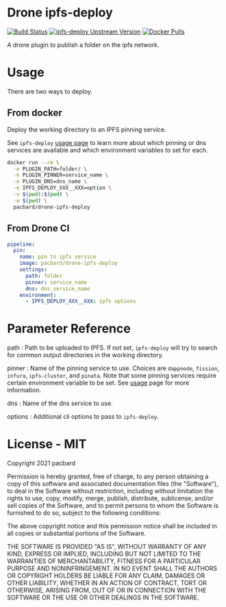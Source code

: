 # Drone ipfs-deploy

[![Build Status](https://img.shields.io/drone/build/pacbard/drone-ipfs-deploy?logo=drone&server=https%3A%2F%2Fdrone.ebardelli.com)](https://drone.ebardelli.com/pacbard/drone-ipfs-deploy/)
[![ipfs-deploy Upstream Version](https://img.shields.io/github/v/tag/pacbard/drone-ipfs-deploy?label=ipfs-deploy%20version&logo=github)](https://github.com/pacbard/drone-ipfs-deploy/tags)
[![Docker Pulls](https://img.shields.io/docker/pulls/pacbard/drone-ipfs-deploy?logo=docker)](https://hub.docker.com/repository/docker/pacbard/drone-ipfs-deploy)

A drone plugin to publish a folder on the ipfs network.

# Usage

There are two ways to deploy.

## From docker

Deploy the working directory to an IPFS pinning service.

See `ipfs-deploy` [usage page](https://github.com/ipfs-shipyard/ipfs-deploy/blob/master/md/usage.md) to learn more about 
which pinning or dns services are available and which environment variables to set for each.

```bash
docker run --rm \
  -e PLUGIN_PATH=folder/ \
  -e PLUGIN_PINNER=service_name \
  -e PLUGIN_DNS=dns_name \
  -e IPFS_DEPLOY_XXX__XXX=option \
  -v $(pwd):$(pwd) \
  -w $(pwd) \
  pacbard/drone-ipfs-deploy
```

## From Drone CI

```yaml
pipeline:
  pin:
    name: pin to ipfs service
    image: pacbard/drone-ipfs-deploy
    settings:
      path: folder
      pinner: service_name
      dns: dns_service_name
    environment:
      - IPFS_DEPLOY_XXX__XXX: ipfs options
```

# Parameter Reference

path
: Path to be uploaded to IPFS. If not set, `ipfs-deploy` will try to search for common output directories in the working directory.

pinner
: Name of the pinning service to use. Choices are `dappnode`, `fission`, `infura`, `ipfs-cluster`, and `pinata`. Note that some pinning services require certain environment variable to be set. See [usage](https://github.com/ipfs-shipyard/ipfs-deploy/blob/master/md/usage.md) page for more information.

dns
: Name of the dns service to use.

options
: Additional cli options to pass to `ipfs-deploy`.

# License - MIT

Copyright 2021 pacbard

Permission is hereby granted, free of charge, to any person obtaining a copy of this software and associated documentation files (the "Software"), to deal in the Software without restriction, including without limitation the rights to use, copy, modify, merge, publish, distribute, sublicense, and/or sell copies of the Software, and to permit persons to whom the Software is furnished to do so, subject to the following conditions:

The above copyright notice and this permission notice shall be included in all copies or substantial portions of the Software.

THE SOFTWARE IS PROVIDED "AS IS", WITHOUT WARRANTY OF ANY KIND, EXPRESS OR IMPLIED, INCLUDING BUT NOT LIMITED TO THE WARRANTIES OF MERCHANTABILITY, FITNESS FOR A PARTICULAR PURPOSE AND NONINFRINGEMENT. IN NO EVENT SHALL THE AUTHORS OR COPYRIGHT HOLDERS BE LIABLE FOR ANY CLAIM, DAMAGES OR OTHER LIABILITY, WHETHER IN AN ACTION OF CONTRACT, TORT OR OTHERWISE, ARISING FROM, OUT OF OR IN CONNECTION WITH THE SOFTWARE OR THE USE OR OTHER DEALINGS IN THE SOFTWARE.
